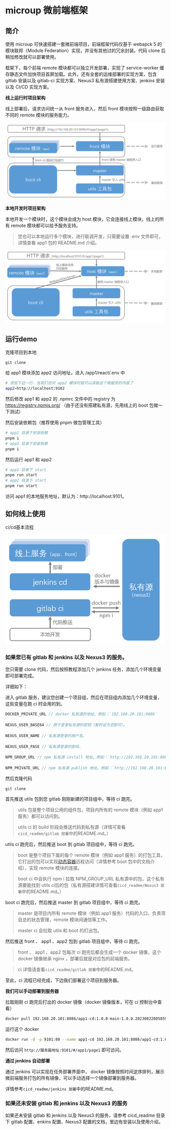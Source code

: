 # microup 微前端框架

## 简介

使用 microup 可快速搭建一套微前端项目，前端框架代码仅基于 webapck 5 的模块联邦（Module Federation）实现，并没有其他过的冗余封装。代码 clone 后稍加修改就可以部署使用。

框架下，每个前端 remote 模块都可以独立开发部署，实现了 service-worker 缓存静态文件加快项目首屏加载。此外，还有全套的运维部署的实现方案，包含 gitlab 安装以及 gitlab-ci 实现方案、Nexus3 私有源搭建使用方案、jenkins 安装以及 CI/CD 实现方案。

**线上运行时项目架构**

线上部署后，请求访问统一从 front 服务进入，然后 front 模块按照一级路由获取不同的 remote 模块的服务能力。

![image-20230823150831434](README.assets/image-20230823150831434.png)

**本地开发时项目架构**

本地开发一个模块时，这个模块会成为 host 模块，它会连接线上模块，线上的所有 remote 模块都可以给予服务支持。

> 您也可以本地运行多个模块，进行联调开发，只需要设置 .env 文件即可，详情查看 app1 包的 README.md 介绍。

![image-20230823151056853](README.assets/image-20230823151056853.png)

## 运行demo

克隆项目到本地

```
git clone
```

给 app1 模块添加 app2 访问地址，进入 /app1/react/.env 中

```bash
# 添加下边一行，当我们访问 app2 模块时就可以读取这个微服务的内容了
app2=http://localhost:9102
```

然后修改 app1 和 app2 的 .npmrc 文件中的 registry 为 https://registry.npmjs.org/ （由于还没有搭建私有源，先用线上的 boot 包做一下测试）

然后安装依赖包（推荐使用 pnpm 做包管理工具）

```bash
# app1 目录下安装依赖
pnpm i
# app2 目录下安装依赖
pnpm i
```

然后运行 app1 和 app2

```bash
# app1 目录下 start
pnpm run start
# app2 目录下 start
pnpm run start
```

访问 app1 的本地服务地址，默认为：http://localhost:9101。

## 如何线上使用

ci/cd基本流程

![image-20230823152740542](README.assets/image-20230823152740542.png)

### **如果您已有 gitlab 和 jenkins 以及 Nexus3 的服务**。

您只需要 clone 代码，然后按照教程添加几个 jenkins 任务，添加几个环境变量即可部署完成。

详细如下：

进入 gitlab 服务，建议您创建一个项目组，然后在项目组内添加几个环境变量，这些变量在跑 ci 时会用的到。

```js
DOCKER_PRIVATE_URL // docker 私有源的地址。例如：`192.168.20.101:8086`

NEXUS_USER_BASE64 // 用于登录私有源的密钥（暂时设为空即可）。

NEXUS_USER_NAME // 私有源登录的用户名。

NEXUS_USER_PASE // 私有源登录的密码。

NPM_GROUP_URL // npm 私有源 install 地址。例如：`http://192.168.20.101:8082/repository/npm-group/`

NPM_PRIVATE_URL // npm 私有源 publish 地址。例如：`http://192.168.20.101:8082/repository/npm-private/`
```

然后克隆代码

```
git clone
```

首先推送 utils 包到您 gitlab 刚刚新建的项目组中，等待 ci 跑完。

> utils 包是整个项目公用的组件包，项目内所有的 remote 模块（例如 app1 服务）都可以访问到。
>
> utils ci 的 build 阶段会推送代码到私有源（详情可查看`cicd_readme/gitlab 部署`中的README.md。）

utils ci 跑完后，然后推送 boot 到 gitlab 项目组中，等待 ci 跑完。

> boot 是整个项目下属的每个 remote 模块（例如 app1 服务）的打包工具，它打出的包可以实现[动态容器](https://www.webpackjs.com/concepts/module-federation/#dynamic-remote-containers)远程访问（详情参考 boot 包中的文档介绍），实现 remote 模块的连接。
>
> boot ci 中会执行 npm i 拉取 NPM_GROUP_URL 私有源中的包，这个私有源要能找到 utils ci后的包（私有源搭建详情可查看`cicd_readme/Nexus3 部署`中的README.md。）

boot ci 跑完后，然后推送 master 到 gitlab 项目组中，等待 ci 跑完。

> master 是项目内所有 remote 模块（例如 app1 服务）代码的入口，负责项目总的状态管理，remote 模块间通信等工作。
>
> master ci 会拉取 utils 和 boot 的打出包。

然后推送 front 、 app1 、app2 包到 gitlab 项目组中，等待 ci 跑完。

> front 、 app1 、app2 包每次 ci 跑完后都会生成一个 docker 镜像，这个docker 镜像继承 nginx ，部署后就是对应包的前端服务。

> ci 详情请查看`cicd_readme/gitlab 部署`中的README.md。

至此，ci 流程已经完成，下边我们部署这个项目到服务器。

**我们可以手动部署到服务器**

拉取刚刚 ci 跑完后打出的 docker 镜像（docker 镜像版本，可在 ci 控制台中查看）

```bash
docker pull 192.168.20.101:8086/app1-cd:1.0.0-main-1.0.0.20230822005859
```

运行这个 docker

```bash
docker run -d -p 9101:80 --name app1-cd 192.168.20.101:8086/app1-cd:1.0.0-main-1.0.0.20230822005859
```

然后访问 `http://服务器地址:9101/#/app1/page1` 即可访问。

**通过 jenkins 自动部署**

通过 jenkins 可以实现在任务部署界面中， docker 镜像按照时间逆序排列，展示微前端服务打包的所有镜像，可以手动选择一个镜像部署到服务器。

详情参考`cicd_readme/jenkins 部署`中的README.md。

### 如果还未安装 gitlab 和 jenkins 以及 Nexus3 的服务

如果还未安装 gitlab 和 jenkins 以及 Nexus3 的服务，请参考 cicd_readme 目录下 gitlab 配置、enkins 配置、Nexus3 配置的文档，里边有安装以及使用介绍。
